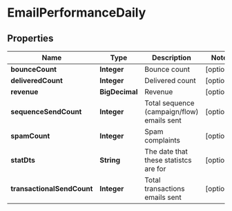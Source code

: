 

# EmailPerformanceDaily


## Properties

| Name | Type | Description | Notes |
|------------ | ------------- | ------------- | -------------|
|**bounceCount** | **Integer** | Bounce count |  [optional] |
|**deliveredCount** | **Integer** | Delivered count |  [optional] |
|**revenue** | **BigDecimal** | Revenue |  [optional] |
|**sequenceSendCount** | **Integer** | Total sequence (campaign/flow) emails sent |  [optional] |
|**spamCount** | **Integer** | Spam complaints |  [optional] |
|**statDts** | **String** | The date that these statistcs are for |  [optional] |
|**transactionalSendCount** | **Integer** | Total transactions emails sent |  [optional] |



